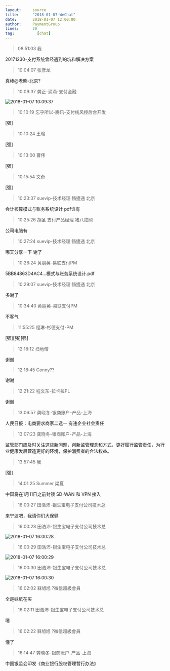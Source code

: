 ```yaml
---
layout:     source 
title:      "2018-01-07-WeChat"
date:       2018-01-07 12:00:00
author:     PaymentGroup
lines:      20 
tag:		  [chat]
---
```

> 08:51:03  我  
   
20171230-支付系统曾经遇到的坑和解决方案  
   
> 10:04:07  张彦龙  
   
真棒@老熊-北京?  
   
> 10:09:37  龚正-滴滴-支付金融  
   
![2018-01-07 10:09:37](http://static.cocolian.org/img/20180107_100937.png) 
   
> 10:10:19  忘乎所以-腾讯-支付线风控后台开发  
   
[强]  
   
> 10:10:24  王晗  
   
[强]  
   
> 10:13:00  曹伟  
   
[强]  
   
> 10:15:54  文奇  
   
[强]  
   
> 10:23:37  suevip-技术经理 畅捷通 北京  
   
会计核算模式与账务系统设计 pdf谁有  
   
> 10:25:26  胡圣 支付产品经理 猪八戒网  
   
公司电脑有  
   
> 10:27:24  suevip-技术经理 畅捷通 北京  
   
哪天分享一下 谢了  
   
> 10:28:24  黄朋英-易联支付PM  
   
5BB84863D4AC4...模式与账务系统设计.pdf  
   
> 10:29:07  suevip-技术经理 畅捷通 北京  
   
多谢了  
   
> 10:34:40  黄朋英-易联支付PM  
   
不客气  
   
> 11:55:25  程琳-杉德支付-PM  
   
[强][强][强]  
   
> 12:18:12  扫地僧  
   
谢谢  
   
> 12:18:45  Conny??  
   
谢谢  
   
> 12:21:22  程文东-拉卡拉PL  
   
谢谢  
   
> 13:06:57  龚晓冬-银商账户-产品-上海  
   
人民日报：电商要求商家二选一 有违企业社会责任  
   
> 13:07:23  龚晓冬-银商账户-产品-上海  
   
监管部门应及时关注这些新问题，创新监管理念和方式，更好履行监管责任，为行业健康发展营造更好的环境，保护消费者的合法权益。  
   
> 13:57:45  我  
   
[强]  
   
> 14:01:25  Summer 梁夏  
   
中国将在1月11日之前封锁 SD-WAN 和 VPN 接入  
   
> 16:00:27  田浩沛-银生宝电子支付公司技术总  
   
来宁波吧，我请你们大保健  
   
> 16:00:28  田浩沛-银生宝电子支付公司技术总  
   
![2018-01-07 16:00:28](http://static.cocolian.org/img/20180107_160028.png) 
   
> 16:00:29  田浩沛-银生宝电子支付公司技术总  
   
![2018-01-07 16:00:29](http://static.cocolian.org/img/20180107_160029.png) 
   
> 16:00:30  田浩沛-银生宝电子支付公司技术总  
   
![2018-01-07 16:00:30](http://static.cocolian.org/img/20180107_160030.png) 
   
> 16:02:02  槑旭旭 ?微信超級會員  
   
全是妹纸在买  
   
> 16:02:11  田浩沛-银生宝电子支付公司技术总  
   
嗯  
   
> 16:02:22  槑旭旭 ?微信超級會員  
   
懂了  
   
> 16:14:47  龚晓冬-银商账户-产品-上海  
   
中国银监会印发《商业银行股权管理暂行办法》  
   
